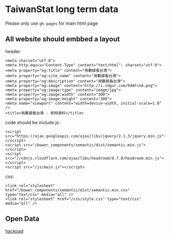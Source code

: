 # TaiwanStat long term data

Please only use `gh-pages` for main html page

## All website should embbed a layout

header: 

```
<meta charset="utf-8">
<meta http-equiv="Content-Type" content="text/html"; charset="utf-8">
<meta property="og:title" content="用數據看台灣">
<meta property="og:site_name" content="用數據看台灣">
<meta property="og:description" content="用數據看台灣">
<meta property="og:image" content="http://i.imgur.com/04AFcnA.png">
<meta property="og:image:type" content="image/jpg">
<meta property="og:image:width" content="300">
<meta property="og:image:height" content="300">
<meta name="viewport" content="width=device-width, initial-scale=1.0" />
<title>用數據看台灣 - 即時資料</title>
```

code should be include js:

```
<script src="https://ajax.googleapis.com/ajax/libs/jquery/2.1.3/jquery.min.js"></script>
<script src="/bower_components/semantic/dist/semantic.min.js"></script>
<script src="//cdnjs.cloudflare.com/ajax/libs/headroom/0.7.0/headroom.min.js"></script>
<script src="/js/main.js"></script>
```

css:

```
<link rel="stylesheet" href="/bower_components/semantic/dist/semantic.min.css" type="text/css" media="all" />
<link rel="stylesheet" href="/css/style.css" type="text/css" media="all" />
```

## Open Data
[hackpad](https://hackpad.com/open-data-NfBKJugHykJ)